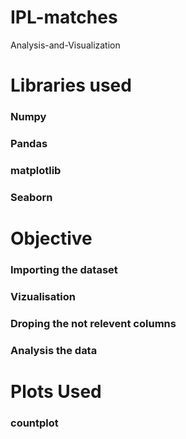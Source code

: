 # IPL-matches
Analysis-and-Visualization
# Libraries used
### Numpy
### Pandas
### matplotlib
### Seaborn
# Objective
### Importing the dataset
### Vizualisation
### Droping the not relevent columns
### Analysis the data
# Plots Used
### countplot
